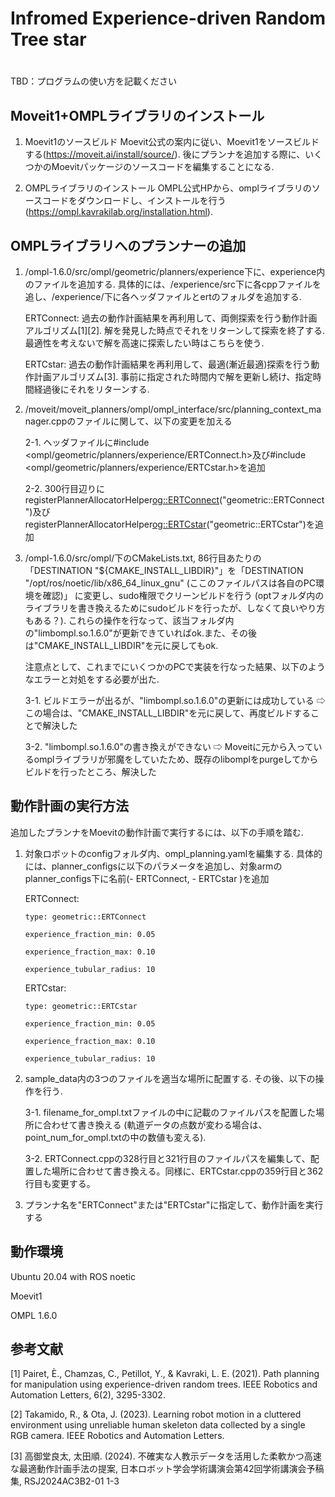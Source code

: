 # Infromed Experience-driven Random Tree star
# 
TBD：プログラムの使い方を記載ください

## Moveit1+OMPLライブラリのインストール
1. Moevit1のソースビルド
Moevit公式の案内に従い、Moevit1をソースビルドする(https://moveit.ai/install/source/). 後にプランナを追加する際に、いくつかのMoevitパッケージのソースコードを編集することになる.

2. OMPLライブラリのインストール
OMPL公式HPから、omplライブラリのソースコードをダウンロードし、インストールを行う(https://ompl.kavrakilab.org/installation.html). 

## OMPLライブラリへのプランナーの追加
1. /ompl-1.6.0/src/ompl/geometric/planners/experience下に、experience内のファイルを追加する. 具体的には、/experience/src下に各cppファイルを追し、/experience/下に各ヘッダファイルとertのフォルダを追加する.

   ERTConnect: 過去の動作計画結果を再利用して、両側探索を行う動作計画アルゴリズム[1][2]. 解を発見した時点でそれをリターンして探索を終了する. 最適性を考えないで解を高速に探索したい時はこちらを使う. 

   ERTCstar: 過去の動作計画結果を再利用して、最適(漸近最適)探索を行う動作計画アルゴリズム[3]. 事前に指定された時間内で解を更新し続け、指定時間経過後にそれをリターンする. 

2. /moveit/moveit_planners/ompl/ompl_interface/src/planning_context_manager.cppのファイルに関して、以下の変更を加える

   2-1. ヘッダファイルに#include <ompl/geometric/planners/experience/ERTConnect.h>及び#include <ompl/geometric/planners/experience/ERTCstar.h>を追加

   2-2. 300行目辺りにregisterPlannerAllocatorHelper<og::ERTConnect>("geometric::ERTConnect")及びregisterPlannerAllocatorHelper<og::ERTCstar>("geometric::ERTCstar")を追加

3. /ompl-1.6.0/src/ompl/下のCMakeLists.txt, 86行目あたりの「DESTINATION "${CMAKE_INSTALL_LIBDIR}"」を「DESTINATION "/opt/ros/noetic/lib/x86_64_linux_gnu" (ここのファイルパスは各自のPC環境を確認)」 に変更し、sudo権限でクリーンビルドを行う (optフォルダ内のライブラリを書き換えるためにsudoビルドを行ったが、しなくて良いやり方もある？). これらの操作を行なって、該当フォルダ内の"limbompl.so.1.6.0"が更新できていればok.また、その後は"CMAKE_INSTALL_LIBDIR"を元に戻してもok.

   注意点として、これまでにいくつかのPCで実装を行なった結果、以下のようなエラーと対処をする必要が出た.

   3-1. ビルドエラーが出るが、"limbompl.so.1.6.0"の更新には成功している ⇨ この場合は、"CMAKE_INSTALL_LIBDIR"を元に戻して、再度ビルドすることで解決した

   3-2. "limbompl.so.1.6.0"の書き換えができない ⇨ Moveitに元から入っているomplライブラリが邪魔をしていたため、既存のlibomplをpurgeしてからビルドを行ったところ、解決した

## 動作計画の実行方法
追加したプランナをMoevitの動作計画で実行するには、以下の手順を踏む.

1. 対象ロボットのconfigフォルダ内、ompl_planning.yamlを編集する. 具体的には、planner_configsに以下のパラメータを追加し、対象armのplanner_configs下に名前(- ERTConnect, - ERTCstar )を追加
   
   ERTConnect:
   
       type: geometric::ERTConnect
   
       experience_fraction_min: 0.05
   
       experience_fraction_max: 0.10
   
       experience_tubular_radius: 10
   
   ERTCstar:
   
       type: geometric::ERTCstar
   
       experience_fraction_min: 0.05
   
       experience_fraction_max: 0.10
   
       experience_tubular_radius: 10    

3. sample_data内の3つのファイルを適当な場所に配置する. その後、以下の操作を行う.

   3-1. filename_for_ompl.txtファイルの中に記載のファイルパスを配置した場所に合わせて書き換える (軌道データの点数が変わる場合は、point_num_for_ompl.txtの中の数値も変える).

   3-2. ERTConnect.cppの328行目と321行目のファイルパスを編集して、配置した場所に合わせて書き換える。同様に、ERTCstar.cppの359行目と362行目も変更する。

4. プランナ名を"ERTConnect"または"ERTCstar"に指定して、動作計画を実行する

## 動作環境
Ubuntu 20.04 with ROS noetic

Moevit1

OMPL 1.6.0

## 参考文献
[1] Pairet, È., Chamzas, C., Petillot, Y., & Kavraki, L. E. (2021). Path planning for manipulation using experience-driven random trees. IEEE Robotics and Automation Letters, 6(2), 3295-3302.

[2] Takamido, R., & Ota, J. (2023). Learning robot motion in a cluttered environment using unreliable human skeleton data collected by a single RGB camera. IEEE Robotics and Automation Letters.

[3] 高御堂良太, 太田順. (2024). 不確実な人教示データを活用した柔軟かつ高速な最適動作計画手法の提案, 日本ロボット学会学術講演会第42回学術講演会予稿集, RSJ2024AC3B2-01 1-3

